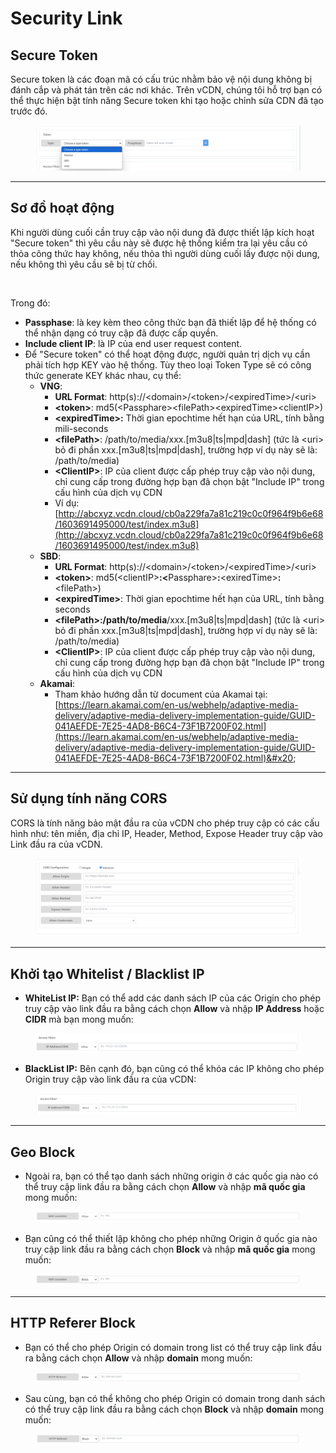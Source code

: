 # Security Link

## **Secure Token** <a href="#securitylink-securetoken" id="securitylink-securetoken"></a>

Secure token là các đoạn mã có cấu trúc nhằm bảo vệ nội dung không bị đánh cắp và phát tán trên các nơi khác. Trên vCDN, chúng tôi hỗ trợ bạn có thể thực hiện bật tính năng Secure token khi tạo hoặc chỉnh sửa CDN đã tạo trước đó.

<figure><img src="../../.gitbook/assets/image (5).png" alt=""><figcaption></figcaption></figure>

***

## Sơ đồ hoạt động <a href="#securitylink-sodohoatdong" id="securitylink-sodohoatdong"></a>

Khi người dùng cuối cần truy cập vào nội dung đã được thiết lập kích hoạt "Secure token" thì yêu cầu này sẽ được hệ thống kiểm tra lại yêu cầu có thỏa công thức hay không, nếu thỏa thì người dùng cuối lấy được nội dung, nếu không thì yêu cầu sẽ bị từ chối.

<figure><img src="../../.gitbook/assets/image (226).png" alt=""><figcaption></figcaption></figure>

Trong đó:&#x20;

* **Passphase**: là key kèm theo công thức bạn đã thiết lập để hệ thống có thể nhận dạng có truy cập đã được cấp quyền.
* **Include client IP**: là IP của end user request content.
* Để "Secure token" có thể hoạt động được, người quản trị dịch vụ cần phải tích hợp KEY vào hệ thống. Tùy theo loại Token Type sẽ có công thức generate KEY khác nhau, cụ thể:
  * **VNG**:
    * **URL Format**: http(s)://\<domain>/\<token>/\<expiredTime>/\<uri>
    * **\<token>**: md5(\<Passphare>\<filePath>\<expiredTime>\<clientIP>)
    * **\<expiredTime>:** Thời gian epochtime hết hạn của URL, tính bằng mili-seconds
    * **\<filePath>**:  /path/to/media/xxx.\[m3u8|ts|mpd|dash] (tức là \<uri> bỏ đi phần xxx.\[m3u8|ts|mpd|dash], trường hợp ví dụ này sẽ là: /path/to/media)
    * **\<ClientIP>**: IP của client được cấp phép truy cập vào nội dung, chỉ cung cấp trong đường hợp bạn đã chọn bật "Include IP" trong cấu hình của dịch vụ CDN
    * Ví dụ: [http://abcxyz.vcdn.cloud/cb0a229fa7a81c219c0c0f964f9b6e68/1603691495000/test/index.m3u8](http://abcxyz.vcdn.cloud/cb0a229fa7a81c219c0c0f964f9b6e68/1603691495000/test/index.m3u8)
  * **SBD**:
    * **URL Format**: http(s)://\<domain>/\<token>/\<expiredTime>/\<uri>
    * **\<token>**: md5(\<clientIP>**:<**&#x50;assphare>**:**\<exiredTime>**:**\<filePath>)
    * **\<expiredTime>**: Thời gian epochtime hết hạn của URL, tính bằng seconds
    * **\<filePath>:/path/to/media**/xxx.\[m3u8|ts|mpd|dash] (tức là \<uri> bỏ đi phần xxx.\[m3u8|ts|mpd|dash], trường hợp ví dụ này sẽ là: /path/to/media)
    * **\<ClientIP>**: IP của client được cấp phép truy cập vào nội dung, chỉ cung cấp trong đường hợp bạn đã chọn bật "Include IP" trong cấu hình của dịch vụ CDN
  * **Akamai**:&#x20;
    * Tham khảo hướng dẫn từ document của Akamai tại: [https://learn.akamai.com/en-us/webhelp/adaptive-media-delivery/adaptive-media-delivery-implementation-guide/GUID-041AEFDE-7E25-4AD8-B6C4-73F1B7200F02.html](https://learn.akamai.com/en-us/webhelp/adaptive-media-delivery/adaptive-media-delivery-implementation-guide/GUID-041AEFDE-7E25-4AD8-B6C4-73F1B7200F02.html)&#x20;

***

## **Sử dụng tính năng CORS** <a href="#securitylink-sudungtinhnangcors" id="securitylink-sudungtinhnangcors"></a>

CORS là tính năng bảo mật đầu ra của vCDN cho phép truy cập có các cấu hình như: tên miền, địa chỉ IP,  Header, Method, Expose Header truy cập vào Link đầu ra của vCDN.

<figure><img src="../../.gitbook/assets/image (1) (1).png" alt=""><figcaption></figcaption></figure>

***

## **Khởi tạo Whitelist / Blacklist IP** <a href="#securitylink-khoitaowhitelist-blacklistip" id="securitylink-khoitaowhitelist-blacklistip"></a>

* **WhiteList IP:** Bạn có thể add các danh sách IP của các Origin cho phép truy cập vào link đầu ra bằng cách chọn **Allow** và nhập **IP Address** hoặc **CIDR** mà bạn mong muốn:&#x20;

<figure><img src="../../.gitbook/assets/image (2) (1).png" alt=""><figcaption></figcaption></figure>

* **BlackList IP:** Bên cạnh đó, bạn cũng có thể khóa các IP không cho phép Origin truy cập vào link đầu ra của vCDN:&#x20;

<figure><img src="../../.gitbook/assets/image (3) (1).png" alt=""><figcaption></figcaption></figure>

***

## **Geo Block** <a href="#securitylink-geoblock" id="securitylink-geoblock"></a>

* Ngoài ra, bạn có thể tạo danh sách những origin ở các quốc gia nào có thể truy cập link đầu ra bằng cách chọn **Allow** và nhập **mã quốc gia** mong muốn:&#x20;

<figure><img src="../../.gitbook/assets/image (4) (1).png" alt=""><figcaption></figcaption></figure>

* Bạn cũng có thể thiết lập không cho phép những Origin ở quốc gia nào truy cập link đầu ra bằng cách chọn **Block** và nhập **mã quốc gia** mong muốn:

<figure><img src="../../.gitbook/assets/image (5) (1).png" alt=""><figcaption></figcaption></figure>

***

## **HTTP Referer Block** <a href="#securitylink-httprefererblock" id="securitylink-httprefererblock"></a>

* Bạn có thể cho phép Origin có domain trong list có thể truy cập link đầu ra bằng cách chọn **Allow** và nhập **domain** mong muốn:&#x20;

<figure><img src="../../.gitbook/assets/image (6).png" alt=""><figcaption></figcaption></figure>

* Sau cùng, bạn có thể không cho phép Origin có domain trong danh sách có thể truy cập link đầu ra bằng cách chọn **Block** và nhập **domain** mong muốn:

<figure><img src="../../.gitbook/assets/image (7).png" alt=""><figcaption></figcaption></figure>
